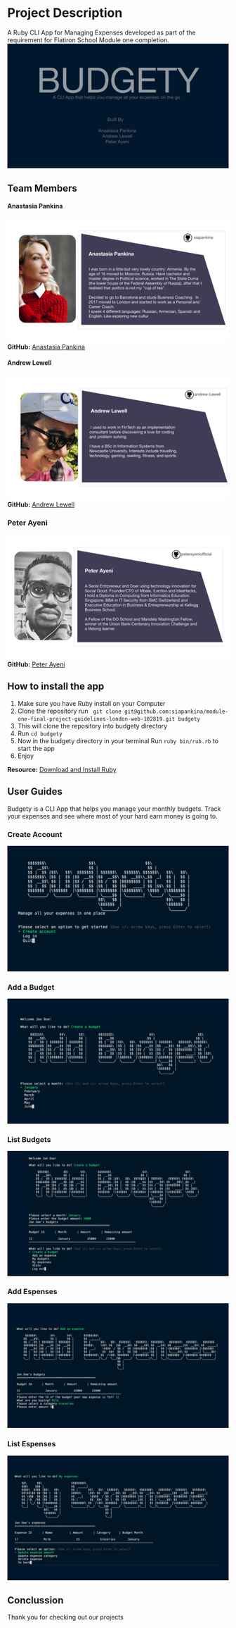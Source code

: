 # Project Description

A Ruby CLI App for Managing Expenses developed as part of the requirement for Flatiron School Module one completion.
![Alt text](lib/images/1@2x.png?raw=true "Title")


## Team Members

#### Anastasia Pankina
![Alt text](lib/images/11@2x.png?raw=true "Title")
**GitHub:** [Anastasia Pankina](https://github.com/siapankina)


#### Andrew Lewell
![Alt text](lib/images/12@2x.png?raw=true "Title")
**GitHub:** [Andrew Lewell](https://github.com/andrew-lewell)

### Peter Ayeni
![Alt text](lib/images/13@2x.png?raw=true "Title")
**GitHub:** [Peter Ayeni](https://github.com/peterayeniofficial/)

## How to install the app

1. Make sure you have Ruby install on your Computer
2. Clone the repository run ` git clone git@github.com:siapankina/module-one-final-project-guidelines-london-web-102819.git budgety`
3. This will clone the repository into budgety directory
4. Run `cd budgety`
5. Now in the budgety directory in your terminal Run `ruby bin/rub.rb` to start the app
6. Enjoy

  **Resource:** [Download and Install Ruby](https://www.ruby-lang.org/en/downloads/)


## User Guides

Budgety is a CLI App that helps you manage your monthly budgets. Track your expenses and see where most of your hard earn money is going to.

### Create Account
![Alt text](lib/images/2@2x.png?raw=true "Title")


### Add a Budget
![Alt text](lib/images/5@2x.png?raw=true "Title")


### List Budgets
![Alt text](lib/images/6@2x.png?raw=true "Title")

### Add Espenses
![Alt text](lib/images/7@2x.png?raw=true "Title")

### List Espenses
![Alt text](lib/images/8@2x.png?raw=true "Title")

## Conclussion
Thank you for checking out our projects


